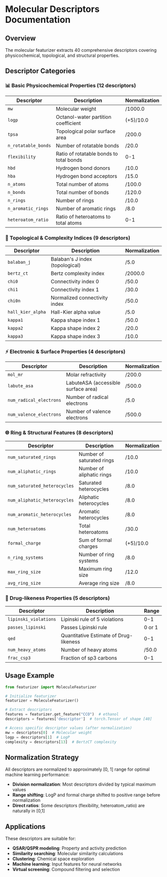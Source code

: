 # Molecular Descriptors Documentation

## Overview
The molecular featurizer extracts 40 comprehensive descriptors covering physicochemical, topological, and structural properties.

## Descriptor Categories

### 📊 Basic Physicochemical Properties (12 descriptors)
| Descriptor | Description | Normalization |
|------------|-------------|---------------|
| `mw` | Molecular weight | /1000.0 |
| `logp` | Octanol-water partition coefficient | (+5)/10.0 |
| `tpsa` | Topological polar surface area | /200.0 |
| `n_rotatable_bonds` | Number of rotatable bonds | /20.0 |
| `flexibility` | Ratio of rotatable bonds to total bonds | 0-1 |
| `hbd` | Hydrogen bond donors | /10.0 |
| `hba` | Hydrogen bond acceptors | /15.0 |
| `n_atoms` | Total number of atoms | /100.0 |
| `n_bonds` | Total number of bonds | /120.0 |
| `n_rings` | Number of rings | /10.0 |
| `n_aromatic_rings` | Number of aromatic rings | /8.0 |
| `heteroatom_ratio` | Ratio of heteroatoms to total atoms | 0-1 |

### 🔬 Topological & Complexity Indices (9 descriptors)
| Descriptor | Description | Normalization |
|------------|-------------|---------------|
| `balaban_j` | Balaban's J index (topological) | /5.0 |
| `bertz_ct` | Bertz complexity index | /2000.0 |
| `chi0` | Connectivity index 0 | /50.0 |
| `chi1` | Connectivity index 1 | /30.0 |
| `chi0n` | Normalized connectivity index | /50.0 |
| `hall_kier_alpha` | Hall-Kier alpha value | /5.0 |
| `kappa1` | Kappa shape index 1 | /50.0 |
| `kappa2` | Kappa shape index 2 | /20.0 |
| `kappa3` | Kappa shape index 3 | /10.0 |

### ⚡ Electronic & Surface Properties (4 descriptors)
| Descriptor | Description | Normalization |
|------------|-------------|---------------|
| `mol_mr` | Molar refractivity | /200.0 |
| `labute_asa` | LabuteASA (accessible surface area) | /500.0 |
| `num_radical_electrons` | Number of radical electrons | /5.0 |
| `num_valence_electrons` | Number of valence electrons | /500.0 |

### 🌐 Ring & Structural Features (8 descriptors)
| Descriptor | Description | Normalization |
|------------|-------------|---------------|
| `num_saturated_rings` | Number of saturated rings | /10.0 |
| `num_aliphatic_rings` | Number of aliphatic rings | /10.0 |
| `num_saturated_heterocycles` | Saturated heterocycles | /8.0 |
| `num_aliphatic_heterocycles` | Aliphatic heterocycles | /8.0 |
| `num_aromatic_heterocycles` | Aromatic heterocycles | /8.0 |
| `num_heteroatoms` | Total heteroatoms | /30.0 |
| `formal_charge` | Sum of formal charges | (+5)/10.0 |
| `n_ring_systems` | Number of ring systems | /8.0 |
| `max_ring_size` | Maximum ring size | /12.0 |
| `avg_ring_size` | Average ring size | /8.0 |

### 💊 Drug-likeness Properties (5 descriptors)
| Descriptor | Description | Range |
|------------|-------------|-------|
| `lipinski_violations` | Lipinski rule of 5 violations | 0-1 |
| `passes_lipinski` | Passes Lipinski rule | 0 or 1 |
| `qed` | Quantitative Estimate of Drug-likeness | 0-1 |
| `num_heavy_atoms` | Number of heavy atoms | /50.0 |
| `frac_csp3` | Fraction of sp3 carbons | 0-1 |

## Usage Example

```python
from featurizer import MoleculeFeaturizer

# Initialize featurizer
featurizer = MoleculeFeaturizer()

# Extract descriptors
features = featurizer.get_feature("CCO")  # ethanol
descriptors = features['descriptor']  # torch.Tensor of shape [40]

# Access specific descriptor values (after normalization)
mw = descriptors[0]  # Molecular weight
logp = descriptors[1]  # LogP
complexity = descriptors[13]  # BertzCT complexity
```

## Normalization Strategy

All descriptors are normalized to approximately [0, 1] range for optimal machine learning performance:
- **Division normalization**: Most descriptors divided by typical maximum values
- **Range shifting**: LogP and formal charge shifted to positive range before normalization
- **Direct ratios**: Some descriptors (flexibility, heteroatom_ratio) are naturally in [0,1]

## Applications

These descriptors are suitable for:
- **QSAR/QSPR modeling**: Property and activity prediction
- **Similarity searching**: Molecular similarity calculations
- **Clustering**: Chemical space exploration
- **Machine learning**: Input features for neural networks
- **Virtual screening**: Compound filtering and selection